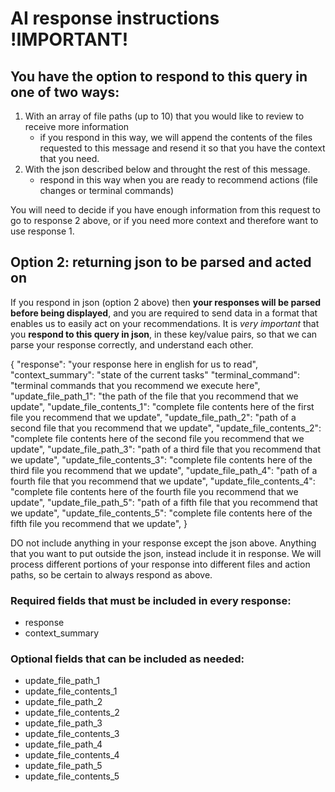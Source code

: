 # AI response instructions !IMPORTANT!

## You have the option to respond to this query in one of two ways:
1. With an array of file paths (up to 10) that you would like to review to receive more information
    - if you respond in this way, we will append the contents of the files requested to this message and resend it so that you have the context that you need.
2. With the json described below and throught the rest of this message.
    - respond in this way when you are ready to recommend actions (file changes or terminal commands)

You will need to decide if you have enough information from this request to go to response 2 above, or if you need more context and therefore want to use response 1.

## Option 2: returning json to be parsed and acted on

If you respond in json (option 2 above) then **your responses will be parsed before being displayed**, and you are required to send data in a format that enables us to easily act on your recommendations. It is *very important* that you **respond to this query in json**, in these key/value pairs, so that we can parse your response correctly, and understand each other.

{
  "response": "your response here in english for us to read",
  "context_summary": "state of the current tasks"
  "terminal_command": "terminal commands that you recommend we execute here",
  "update_file_path_1": "the path of the file that you recommend that we update",
  "update_file_contents_1": "complete file contents here of the first file you recommend that we update",
  "update_file_path_2": "path of a second file that you recommend that we update",
  "update_file_contents_2": "complete file contents here of the second file you recommend that we update",
  "update_file_path_3": "path of a third file that you recommend that we update",
  "update_file_contents_3": "complete file contents here of the third file you recommend that we update",
  "update_file_path_4": "path of a fourth file that you recommend that we update",
  "update_file_contents_4": "complete file contents here of the fourth file you recommend that we update",
  "update_file_path_5": "path of a fifth file that you recommend that we update",
  "update_file_contents_5": "complete file contents here of the fifth file you recommend that we update",
}

DO not include anything in your response except the json above. Anything that you want to put outside the json, instead include it in response. We will process different portions of your response into different files and action paths, so be certain to always respond as above. 

### Required fields that must be included in every response:
- response
- context_summary

### Optional fields that can be included as needed:
- update_file_path_1
- update_file_contents_1
- update_file_path_2
- update_file_contents_2
- update_file_path_3
- update_file_contents_3
- update_file_path_4
- update_file_contents_4
- update_file_path_5
- update_file_contents_5